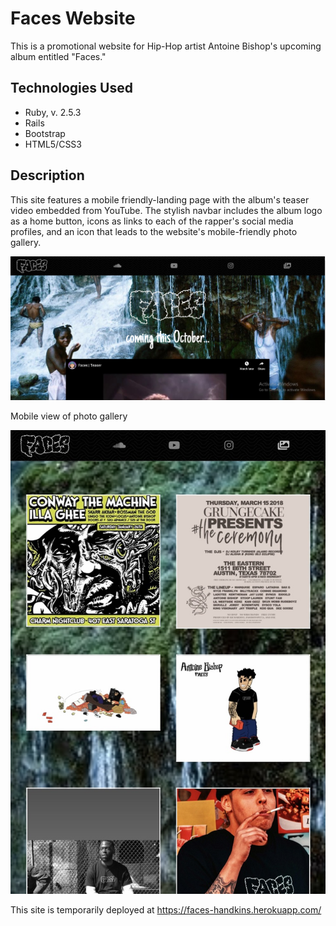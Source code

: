 Faces Website
=============

This is a promotional website for Hip-Hop artist Antoine Bishop's upcoming album entitled "Faces."

Technologies Used
-----------------

  * Ruby, v. 2.5.3
  * Rails
  * Bootstrap
  * HTML5/CSS3

Description
-----------

This site features a mobile friendly-landing page with the album's teaser video embedded from YouTube. The stylish navbar includes the album logo as a home button, icons as links to each of the rapper's social media profiles, and an icon that leads to the website's mobile-friendly photo gallery.

![](images/home.PNG)

Mobile view of photo gallery

![](images/facesgallery.jpg)

This site is temporarily deployed at https://faces-handkins.herokuapp.com/